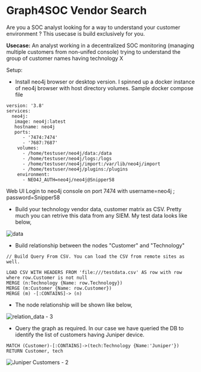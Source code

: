 # Graph4SOC  Vendor Search

Are you a SOC analyst looking for a way to understand your customer environment ? This usecase is build exclusively for you.

**Usecase:**
An analyst working in a decentralized SOC monitoring (managing multiple customers from non-unifed console) trying to understand the group of customer names having technology X

Setup:
- Install neo4j browser or desktop version.
  I spinned up a docker instance of neo4j browser with host directory volumes. Sample docker compose file
  
````
version: '3.8'
services:
  neo4j:
   image: neo4j:latest
   hostname: neo4j
   ports:
      - '7474:7474'
      - '7687:7687'
    volumes:
      - /home/testuser/neo4j/data:/data
      - /home/testuser/neo4j/logs:/logs
      - /home/testuser/neo4j/import:/var/lib/neo4j/import
      - /home/testuser/neo4j/plugins:/plugins
    environment:
      - NEO4J_AUTH=neo4j/neo4j@Snipper58
````
Web UI Login to neo4j console on port 7474 with username=neo4j ; password=Snipper58

- Build your technology vendor data, customer matrix as CSV. Pretty much you can retrive this data from any SIEM. My test data looks like below,


![data](https://user-images.githubusercontent.com/86832373/175833192-207253b3-401e-42f8-b695-549588b190c6.PNG)

- Build relationship between the nodes "Customer" and "Technology"

````
// Build Query From CSV. You can load the CSV from remote sites as well.

LOAD CSV WITH HEADERS FROM 'file:///testdata.csv' AS row with row where row.Customer is not null
MERGE (n:Technology {Name: row.Technology})
MERGE (m:Customer {Name: row.Customer})
MERGE (m) -[:CONTAINS]-> (n)

````
- The node relationship will be shown like below,

![relation_data - 3](https://user-images.githubusercontent.com/86832373/175832768-9af129d7-3f92-44fc-9b99-98b99ffa7cb0.PNG)

- Query the graph as required. In our case we have queried the DB to identify the list of customers having Juniper device.

````
MATCH (Customer)-[:CONTAINS]->(tech:Technology {Name:'Juniper'}) 
RETURN Customer, tech
````
![Juniper Customers - 2](https://user-images.githubusercontent.com/86832373/175832778-aebb90e2-9826-425f-8dad-e0950ea1d7ae.PNG)
